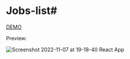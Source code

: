 # Jobs-list# 
[DEMO](https://jobs-listing-weld.vercel.app/)

Preview:

![Screenshot 2022-11-07 at 19-18-40 React App](https://user-images.githubusercontent.com/84111811/200427478-c6d38a1c-f2dd-4bd1-ac86-eb24dc26b791.png)
